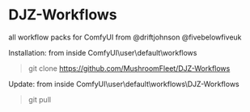 # DJZ-Workflows
all workflow packs for ComfyUI from @driftjohnson @fivebelowfiveuk

Installation:
from inside ComfyUI\user\default\workflows
> git clone https://github.com/MushroomFleet/DJZ-Workflows

Update:
from inside ComfyUI\user\default\workflows\DJZ-Workflows
> git pull
